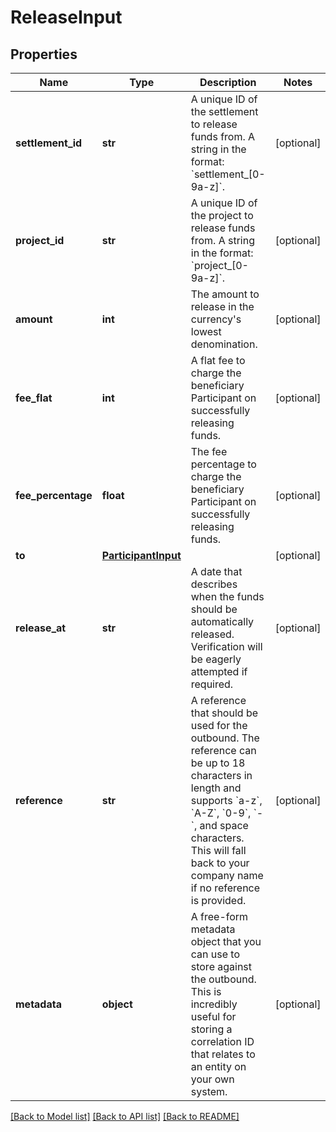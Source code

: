 # ReleaseInput

## Properties
Name | Type | Description | Notes
------------ | ------------- | ------------- | -------------
**settlement_id** | **str** | A unique ID of the settlement to release funds from.  A string in the format: &#x60;settlement_[0-9a-z]&#x60;. | [optional] 
**project_id** | **str** | A unique ID of the project to release funds from.  A string in the format: &#x60;project_[0-9a-z]&#x60;. | [optional] 
**amount** | **int** | The amount to release in the currency&#x27;s lowest denomination. | [optional] 
**fee_flat** | **int** | A flat fee to charge the beneficiary Participant on successfully releasing funds. | [optional] 
**fee_percentage** | **float** | The fee percentage to charge the beneficiary Participant on successfully releasing funds. | [optional] 
**to** | [**ParticipantInput**](ParticipantInput.md) |  | [optional] 
**release_at** | **str** | A date that describes when the funds should be automatically released.  Verification will be eagerly attempted if required. | [optional] 
**reference** | **str** | A reference that should be used for the outbound.  The reference can be up to 18 characters in length and supports &#x60;a-z&#x60;, &#x60;A-Z&#x60;, &#x60;0-9&#x60;, &#x60;-&#x60;, and space characters. This will fall back to your company name if no reference is provided. | [optional] 
**metadata** | **object** | A free-form metadata object that you can use to store against the outbound. This is incredibly useful for storing a correlation ID that relates to an entity on your own system. | [optional] 

[[Back to Model list]](../README.md#documentation-for-models) [[Back to API list]](../README.md#documentation-for-api-endpoints) [[Back to README]](../README.md)

